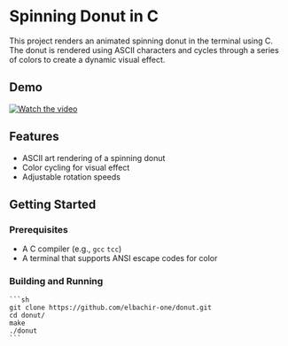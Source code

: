 # Spinning Donut in C

This project renders an animated spinning donut in the terminal using C. The donut is rendered using ASCII characters and cycles through a series of colors to create a dynamic visual effect.

## Demo

[![Watch the video](https://img.youtube.com/vi/BJFyAGFB3GI/maxresdefault.jpg)](https://www.youtube.com/watch?v=BJFyAGFB3GI)

## Features

- ASCII art rendering of a spinning donut
- Color cycling for visual effect
- Adjustable rotation speeds

## Getting Started

### Prerequisites

- A C compiler (e.g., `gcc` `tcc`)
- A terminal that supports ANSI escape codes for color

### Building and Running

    ```sh
    git clone https://github.com/elbachir-one/donut.git
    cd donut/
    make
    ./donut
    ```

